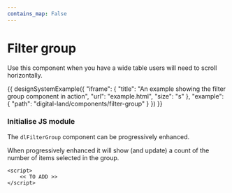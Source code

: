 ```yaml
---
contains_map: False
---
```

# Filter group

Use this component when you have a wide table users will need to scroll horizontally.

{{ designSystemExample({
"iframe": {
    "title": "An example showing the filter group component in action",
    "url": "example.html",
    "size": "s"
},
"example": {
    "path": "digital-land/components/filter-group"
}
}) }}

### Initialise JS module

The `dlFilterGroup` component can be progressively enhanced.

When progressively enhanced it will show (and update) a count of the number of items selected in the group.

```
<script>
    << TO ADD >>
</script>
```
